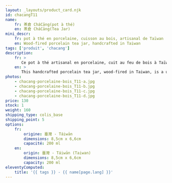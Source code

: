 ```yaml
---
layout: _layouts/product_card.njk
id: chacangT11
name:
    fr: 茶倉 CháCāng(pot à thé) 
    en: 茶倉 CháCāng(Tea Jar)
mini_descr:
    fr: pot à thé en porcelaine, cuisson au bois, artisanal de Taïwan
    en: Wood-fired porcelain tea jar, handcrafted in Taiwan
tags: ['produit', 'chacang']
description: 
    fr: >
       Ce pot à thé artisanal en porcelaine, cuit au feu de bois à Taïwan, est une pièce unique où chaque détail raconte une histoire. Ses teintes chaleureuses et son fini texturé apportent une touche d’élégance naturelle à vos moments de thé.<!--more--> Un bel équilibre entre authenticité et simplicité.
    en: >
       This handcrafted porcelain tea jar, wood-fired in Taiwan, is a unique piece where every detail tells a story. Its warm tones and textured finish bring a natural elegance to your tea moments.<!--more--> A perfect balance of authenticity and simplicity.
photos:
    - chacang-porcelaine-bois_T11-a.jpg
    - chacang-porcelaine-bois_T11-b.jpg
    - chacang-porcelaine-bois_T11-c.jpg
    - chacang-porcelaine-bois_T11-d.jpg
price: 130
stock: 1
weight: 160
shipping_type: colis_base
shipping_point: 5
options:
    fr:
        origine: 臺灣 - Táiwān
        dimensions: 8,5cm x 6,6cm
        capacité: 200 ml
    en:
        origin: 臺灣 - Táiwān (Taiwan)
        dimensions: 8,5cm x 6,6cm
        capacity: 200 ml
eleventyComputed:
    title: '{{ tags }} - {{ name[page.lang] }}'
---
```

